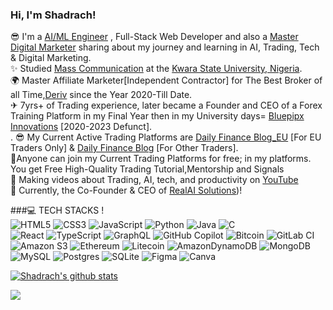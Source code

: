 <!-- Level 1: Simple bio and stats -->

### Hi, I'm Shadrach!

😎 I'm a [AI/ML Engineer](https://drive.google.com/drive/folders/13jnYtN9vsd8OsusZlQXE4cBrVyTIVzBm?usp=sharing) , Full-Stack Web Developer and also a [Master Digital Marketer](https://drive.google.com/drive/folders/1DA24GNMYA_lMGcjZKU1MCh9a4Zc5CIET?usp=sharing) sharing about my journey and learning in AI, Trading, Tech & Digital Marketing.<br/>
✨ Studied [Mass Communication](https://www.youtube.com/channel/UC014Bb9YTJfpLS9ms87R55Q?sub_confirmation=1) at the [Kwara State University, Nigeria](https://kwasu.edu.ng/). <br/>
🌍 Master Affiliate Marketer[Independent Contractor] for The Best Broker of all Time,[Deriv](https://track.deriv.com/_IysaSd06HgNB4VdSfJsOp2Nd7ZgqdRLk/19/)  since the Year 2020-Till Date. <br/>
✈ 7yrs+ of Trading experience, later became a Founder and CEO of a Forex Training Platform in my Final Year then in my University days= [Bluepipx Innovations](https://drive.google.com/drive/folders/1dHf4KCvUTKHnjHizONWpJBMLGtDZwDDA?usp=sharing) [2020-2023 Defunct]. <br/>.
😎 My Current Active Trading Platforms are [Daily Finance Blog_EU](https://dailyfinanceblogeu.my.canva.site/) [For EU Traders Only] & [Daily Finance Blog](https://linktr.ee/Dailyfinanceblog) [For Other Traders]. <br/>
🎯Anyone can join my Current Trading Platforms for free; in my platforms. You get Free High-Quality Trading Tutorial,Mentorship and Signals <br/>
🎨 Making videos about Trading, AI, tech, and productivity on [YouTube](https://www.youtube.com/channel/UC014Bb9YTJfpLS9ms87R55Q?sub_confirmation=1)<br/>
💭 Currently, the Co-Founder & CEO of [RealAI Solutions](https://web.facebook.com/profile.php?id=61563043965025))!<br/>

###💻 TECH STACKS !<br/>
![HTML5](https://img.shields.io/badge/html5-%23E34F26.svg?style=for-the-badge&logo=html5&logoColor=white)
![CSS3](https://img.shields.io/badge/css3-%231572B6.svg?style=for-the-badge&logo=css3&logoColor=white)
![JavaScript](https://img.shields.io/badge/javascript-%23323330.svg?style=for-the-badge&logo=javascript&logoColor=%23F7DF1E)
![Python](https://img.shields.io/badge/python-3670A0?style=for-the-badge&logo=python&logoColor=ffdd54)
![Java](https://img.shields.io/badge/java-%23ED8B00.svg?style=for-the-badge&logo=openjdk&logoColor=white)
![C](https://img.shields.io/badge/c-%2300599C.svg?style=for-the-badge&logo=c&logoColor=white)<br/>
![React](https://img.shields.io/badge/react-%2320232a.svg?style=for-the-badge&logo=react&logoColor=%2361DAFB)
![TypeScript](https://img.shields.io/badge/typescript-%23007ACC.svg?style=for-the-badge&logo=typescript&logoColor=white)
![GraphQL](https://img.shields.io/badge/-GraphQL-E10098?style=for-the-badge&logo=graphql&logoColor=white)
![GitHub Copilot](https://img.shields.io/badge/github_copilot-8957E5?style=for-the-badge&logo=github-copilot&logoColor=white)
![Bitcoin](https://img.shields.io/badge/bitcoin-2F3134?style=for-the-badge&logo=bitcoin&logoColor=white)
![GitLab CI](https://img.shields.io/badge/gitlab%20ci-%23181717.svg?style=for-the-badge&logo=gitlab&logoColor=white)
![Amazon S3](https://img.shields.io/badge/Amazon%20S3-FF9900?style=for-the-badge&logo=amazons3&logoColor=white)
![Ethereum](https://img.shields.io/badge/Ethereum-3C3C3D?style=for-the-badge&logo=Ethereum&logoColor=white)
![Litecoin](https://img.shields.io/badge/Litecoin-A6A9AA?style=for-the-badge&logo=Litecoin&logoColor=white)
![AmazonDynamoDB](https://img.shields.io/badge/Amazon%20DynamoDB-4053D6?style=for-the-badge&logo=Amazon%20DynamoDB&logoColor=white)
![MongoDB](https://img.shields.io/badge/MongoDB-%234ea94b.svg?style=for-the-badge&logo=mongodb&logoColor=white)
![MySQL](https://img.shields.io/badge/mysql-4479A1.svg?style=for-the-badge&logo=mysql&logoColor=white)
![Postgres](https://img.shields.io/badge/postgres-%23316192.svg?style=for-the-badge&logo=postgresql&logoColor=white)
![SQLite](https://img.shields.io/badge/sqlite-%2307405e.svg?style=for-the-badge&logo=sqlite&logoColor=white)
![Figma](https://img.shields.io/badge/figma-%23F24E1E.svg?style=for-the-badge&logo=figma&logoColor=white)
![Canva](https://img.shields.io/badge/Canva-%2300C4CC.svg?style=for-the-badge&logo=Canva&logoColor=white)


<!-- GitHub stats from https://github.com/anuraghazra/github-readme-stats -->
[![Shadrach's github stats](https://github-readme-stats.vercel.app/api?username=programmersheddy&count_private=true&show_icons=true&theme=radical&se)](https://github.com/anuraghazra/github-readme-stats)

![](https://github-profile-trophy.vercel.app/?username=xsol05&theme=radical&no-frame=false&no-bg=true&margin-w=4)

